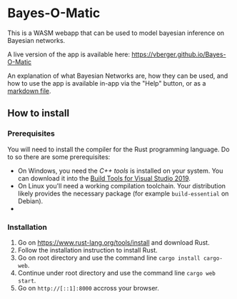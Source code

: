# Bayes-O-Matic

This is a WASM webapp that can be used to model bayesian inference on Bayesian networks.

A live version of the app is available here: https://vberger.github.io/Bayes-O-Matic

An explanation of what Bayesian Networks are, how they can be used, and how to use
the app is available in-app via the "Help" button, or as a
[markdown file](https://github.com/vberger/Bayes-O-Matic/tree/master/static/help).



## How to install

### Prerequisites

You will need to install the compiler for the Rust programming language. Do to so there are some prerequisites:

- On Windows, you need the *C++ tools* is installed on your system. You can download it into the [Build Tools for Visual Studio 2019](https://visualstudio.microsoft.com/thank-you-downloading-visual-studio/?sku=BuildTools&rel=16).
- On Linux you'll need a working compilation toolchain. Your distribution likely provides the necessary package (for example `build-essential` on Debian).
- 

### Installation

1. Go on https://www.rust-lang.org/tools/install and download Rust.
2. Follow the installation instruction to install Rust.
3. Go on root directory and use the command line `cargo install cargo-web`.
4. Continue under root directory and use the command line `cargo web start`.
5. Go on `http://[::1]:8000` accross your browser.
